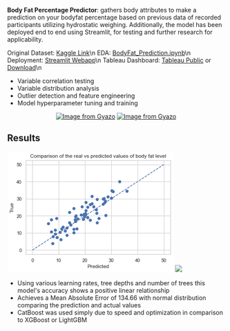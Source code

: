 **Body Fat Percentage Predictor**: gathers body attributes to make a prediction on your bodyfat percentage based on previous data of recorded participants utilizing hydrostatic weighing. Additionally, the model has been deployed end to end using Streamlit, for testing and further research for applicability. 

Original Dataset: 
[Kaggle Link](https://www.kaggle.com/fedesoriano/body-fat-prediction-dataset)\n
EDA: 
[BodyFat_Prediction.ipynb](https://github.com/YoussefSultan/Predict-Bodyfat-Using-Catboost-Webapp/blob/main/BodyFat_Prediction.ipynb)\n
Deployment: 
[Streamlit Webapp](https://share.streamlit.io/youssefsultan/predict-bodyfat-using-catboost-webapp/main/Predict.py)\n
Tableau Dashboard: 
[Tableau Public](https://public.tableau.com/views/BodyFatCompositioninMenfromHydrostaticWeighing/DashboardABD?:language=en-US&:display_count=n&:origin=viz_share_link) or [Download](https://github.com/YoussefSultan/Predict-Bodyfat-Using-Catboost-Webapp/blob/main/BF_Analysis_Dashboard_Tableau.twb)\n

- Variable correlation testing
- Variable distribution analysis 
- Outlier detection and feature engineering
- Model hyperparameter tuning and training


<p align="center">
    <a href="#readme">
        <a href="https://gyazo.com/88b28e70f4de7b10d52e370795170abf"><img src="https://i.gyazo.com/88b28e70f4de7b10d52e370795170abf.gif" alt="Image from Gyazo" width="1280"/></a>
    </a>
<a href="https://gyazo.com/38c2985365461bb75917678953a6afae"><img src="https://i.gyazo.com/38c2985365461bb75917678953a6afae.gif" alt="Image from Gyazo" width="720"/></a>



## Results

![](https://github.com/YoussefSultan/Predict-Bodyfat-Using-Catboost-Webapp/blob/main/download.png)
![](https://i.gyazo.com/269a6bf9e13ae867d1af39c63811cce1.png)
- Using various learning rates, tree depths and number of trees this model's accuracy shows a positive linear relationship
- Achieves a Mean Absolute Error of 134.66 with normal distribution comparing the prediction and actual values
- CatBoost was used simply due to speed and optimization in comparison to XGBoost or LightGBM


